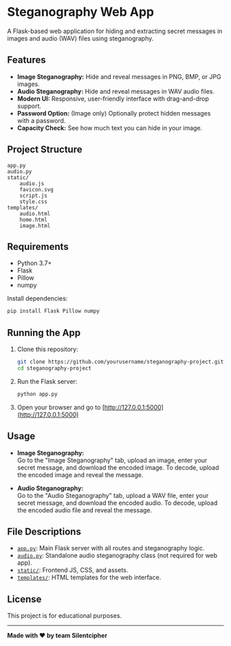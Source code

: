 # Steganography Web App

A Flask-based web application for hiding and extracting secret messages in images and audio (WAV) files using steganography.

## Features

- **Image Steganography:** Hide and reveal messages in PNG, BMP, or JPG images.
- **Audio Steganography:** Hide and reveal messages in WAV audio files.
- **Modern UI:** Responsive, user-friendly interface with drag-and-drop support.
- **Password Option:** (Image only) Optionally protect hidden messages with a password.
- **Capacity Check:** See how much text you can hide in your image.

## Project Structure

```
app.py
audio.py
static/
    audio.js
    favicon.svg
    script.js
    style.css
templates/
    audio.html
    home.html
    image.html
```

## Requirements

- Python 3.7+
- Flask
- Pillow
- numpy

Install dependencies:
```sh
pip install Flask Pillow numpy
```

## Running the App

1. Clone this repository:
    ```sh
    git clone https://github.com/yourusername/steganography-project.git
    cd steganography-project
    ```

2. Run the Flask server:
    ```sh
    python app.py
    ```

3. Open your browser and go to [http://127.0.0.1:5000](http://127.0.0.1:5000)

## Usage

- **Image Steganography:**  
  Go to the "Image Steganography" tab, upload an image, enter your secret message, and download the encoded image. To decode, upload the encoded image and reveal the message.

- **Audio Steganography:**  
  Go to the "Audio Steganography" tab, upload a WAV file, enter your secret message, and download the encoded audio. To decode, upload the encoded audio file and reveal the message.

## File Descriptions

- [`app.py`](app.py): Main Flask server with all routes and steganography logic.
- [`audio.py`](audio.py): Standalone audio steganography class (not required for web app).
- [`static/`](static/): Frontend JS, CSS, and assets.
- [`templates/`](templates/): HTML templates for the web interface.

## License

This project is for educational purposes.

---

**Made with ❤️ by team Silentcipher**
